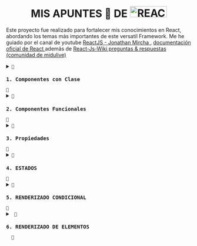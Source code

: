 <div class="container">
    <h1 align="center">MIS APUNTES 📝 DE <img src="https://media3.giphy.com/media/CuIm1Mi2xGhfa5vu2L/giphy.gif" title="REACT" alt="REACT" width="100" height="30" /></h1>
  </div>

  <p>Este proyecto fue realizado para fortalecer mis conocimientos en React, abordando los temas más importantes de este versatil Framework. Me he guiado por el canal de youtube  
  <a href="https://www.youtube.com/playlist?list=PLvq-jIkSeTUZ5XcUw8fJPTBKEHEKPMTKk" target="_blank" rel="noopener noreferrer"> ReactJS - Jonathan Mircha </a>,  
  <a href="https://es.react.dev/" target="_blank" rel="noopener noreferrer"> documentación oficial de React </a> además de <a href="https://www.reactjs.wiki/" target="_blank" rel="noopener noreferrer"> React-Js-Wiki preguntas & respuestas (comunidad de midulive) </a> </p>
  
  <details> <summary><code>🔻<h3>1. Componentes con Clase</h3>🔻</summary> En esta sección se encuentra un ejemplo de un componente implementado con una clase de JavaScript. Los componentes de clase son una forma antigua de crear componentes en React, y en este ejemplo se muestra el cómo se define y utiliza un componente de esta manera. </code> <br> </br>
  <ol>
    <li>Se importó la biblioteca <code>React</code> y se importaron las imágenes necesarias para su uso en el componente.</li>
    <li>Se definió una función llamada <code>ComponenteDos</code> que representa el componente funcional.</li>
    <li>El componente contiene elementos HTML y texto para proporcionar información sobre los componentes funcionales en React.</li>
    <li>Las imágenes se importaron y se asignaron a variables para su uso posterior en el componente.</li>
    <li>Las imágenes se insertaron en el componente utilizando la etiqueta <code>&lt;img&gt;</code> y se especificó la ruta de la imagen utilizando las variables correspondientes.</li>
    <li>Al final del código, se exportó el componente <code>ComponenteDos</code> utilizando la sintaxis <code>export default ComponenteDos</code>.</li>
  </ol>
</details>
  
  <details> <summary><code>🔻<h3>2. Componentes Funcionales </h3>🔻</summary> En esta sección se presenta un componente implementado como una función de React. Los componentes funcionales son la forma moderna de crear componentes en React y se utilizan ampliamente en el desarrollo actual. El ejemplo muestra cómo se define y utiliza.</code><br> </br>
  <ol>
    <li>Se importó la biblioteca <code>React</code>.</li>
    <li>Se definió un componente funcional llamado <code>Propiedades</code>.</li>
    <li>El componente recibe <code>props</code> como parámetro.</li>
    <li>El componente contiene elementos HTML y texto que utilizan las <code>props</code> para mostrar valores dinámicos.</li>
    <li>Las <code>props</code> se utilizan dentro de las etiquetas <code>{}</code> para insertar los valores dinámicos en el contenido del componente.</li>
    <li>Se utiliza la sintaxis <code>props.propiedad ? "✅" : "✖️"</code> para renderizar un emoji de "✅" o "✖️" dependiendo del valor booleano de la <code>props.boolean</code>.</li>
    <li>Se utilizan métodos de manipulación de arrays, como <code>.join(", ")</code> y <code>.map(props.function)</code>, para mostrar los valores de las <code>props.arr</code> de manera formateada.</li>
    <li>Se accede a los valores de un objeto utilizando la sintaxis <code>props.obj.nombre</code> y <code>props.obj.correo</code>.</li>
    <li>Se utiliza la <code>props.elemento</code> directamente en la escritura literal del elemento.</li>
    <li>Se utiliza la <code>props.componenteReact</code> para mostrar otro componente React dentro de <code>{}</code>.</li>
    <li>Se exporta el componente <code>Propiedades</code> utilizando la sintaxis <code>export default Propiedades</code>.</li>
    <li>Se definen valores predeterminados para las <code>props</code> utilizando <code>Propiedades.defaultProps</code>.</li>
  </ol>
</details>
    
  <details> <summary><code>🔻<h3>3. Propiedades</h3>🔻</summary> Aquí se muestra cómo pasar propiedades o datos a los componentes de React. El componente <code>Propiedades.js</code> demuestra diferentes tipos de propiedades que se pueden utilizar, como cadenas de texto, números, booleanos, arreglos y objetos. Además, se muestra cómo acceder a estas propiedades dentro del componente. </code> <br> </br>
  <ol>
    <li>Importación de la biblioteca <code>React</code>.</li>
    <li>Declaración de una función llamada <code>Propiedades</code> que representa el componente funcional.</li>
    <li>El componente utiliza las <code>props</code> para mostrar valores dinámicos en elementos HTML como <code>&lt;h2&gt;</code>, <code>&lt;p&gt;</code> y <code>&lt;bdo&gt;</code>.</li>
    <li>Se utiliza la sintaxis <code>{props.propiedad}</code> para acceder a los valores de las <code>props</code> y mostrarlos en el contenido del componente.</li>
    <li>Se define la propiedad <code>defaultProps</code> para establecer valores predeterminados para las <code>props</code> en caso de que no se proporcionen al componente.</li>
    <li>Se exporta el componente <code>Propiedades</code> utilizando la sintaxis <code>export default Propiedades</code>.</li>
  </ol>
</details>
  
<details> <summary> <code>🔻<h3>4. ESTADOS </h3>🔻</summary> En esta sección se explora el concepto de estados en React. El componente <code>Estado.js</code> muestra cómo se puede utilizar el estado en un componente de React para almacenar y manejar datos que pueden cambiar a lo largo del tiempo. También se demuestra cómo actualizar el estado y reflejar los cambios en la interfaz de usuario. </code> <br> </br>
  <ol>
    <li>Se importa la biblioteca React y el módulo Component desde React.</li>
    <li>Se define la clase "<code>Estado</code>" que extiende la clase "<code>Component</code>" de React.</li>
    <li>Se implementa el constructor de la clase donde se inicializa el estado con la propiedad "<code>contador</code>" y el valor de 0.</li>
    <li>Se define el método "<code>render</code>" que devuelve el contenido del componente utilizando JSX.</li>
    <li>Se muestra información sobre los estados en React, incluyendo su inmutabilidad, la necesidad de utilizar "<code>setState</code>" para modificarlos y su naturaleza asíncrona.</li>
    <li>Se menciona que para este módulo se utiliza un componente de clase, pero se indica que una forma menos "verbosa" de utilizar estados es mediante componentes funcionales y los hooks de React.</li>
    <li>Se muestra el valor del estado "<code>contador</code>" en un párrafo utilizando "<code>{this.state.contador}</code>".</li>
    <li>Se comenta el código que utiliza "<code>setInterval</code>" para incrementar el valor del contador cada segundo debido a que genera un error en este contexto de componente de clase.</li>
    <li>Se exporta el componente "<code>Estado</code>" para poder ser utilizado en otros archivos de la aplicación.</li>
  </ol>
</details> 
   
<details> <summary> <code>🔻<h3>5. RENDERIZADO CONDICIONAL</h3>🔻</summary> Esta sección muestra cómo renderizar componentes de forma condicional en React. El <code> conditional render </code> se refiere a la capacidad de mostrar o renderizar diferentes elementos o componentes en función de una condición determinada. </code> <br> </br>
  <ul>
    <li>Se importa la biblioteca React y se importan los componentes "<code>LoggIn</code>" y "<code>LogOut</code>".</li>
    <li>Se define el componente "<code>LoggIn</code>" que muestra un mensaje de inicio de sesión.</li>
    <li>Se define el componente "<code>LogOut</code>" que muestra un mensaje de cierre de sesión.</li>
    <li>Se exporta el componente "<code>RenderizadoCondicional</code>" que es una clase de React que extiende la clase "<code>Component</code>".</li>
    <li>En el constructor de la clase, se inicializa el estado con una propiedad llamada "<code>sesion</code>" con el valor inicial de "<code>true</code>".</li>
    <li>Se define el método "<code>handleChange</code>" que se ejecuta cuando se cambia el valor del input y actualiza el estado "<code>sesion</code>" según el valor ingresado.</li>
    <li>En el método "<code>render</code>", se utiliza una expresión ternaria para renderizar el componente "<code>LoggIn</code>" o "<code>LogOut</code>" dependiendo del valor del estado "<code>sesion</code>".</li>
    <li>Se muestra un input de texto donde se puede introducir "<code>true</code>" o "<code>false</code>" para cambiar el estado "<code>sesion</code>" y ver el renderizado condicional en acción.</li>
  </ul>
</details>

  <details> <summary> <code> 🔻<h3>6. RENDERIZADO DE ELEMENTOS  </h3>  🔻  </summary> proceso mediante el cual se representan y muestran en la interfaz de usuario los elementos o componentes de React. </code> <br> </br>
     <ul>
    <li>Se crea un archivo JSON llamado <code>Data.json</code> que contiene datos de pacientes de psicología. Este archivo simula una estructura de datos con información relevante sobre los pacientes, como nombre, diagnóstico, gravedad y tipo de intervención.</li>
    <li>Se importa el módulo <code>Data.json</code> en el archivo de código.</li>
    <li>Se define el componente funcional <code>ElementoLista</code> que recibe las propiedades y muestra los datos recibidos en elementos de presentación.</li>
    <li>Se define el componente de clase <code>RenderizadoElementos</code> que extiende la clase Component de React.</li>
    <li>Dentro del componente <code>RenderizadoElementos</code>, se implementa el método <code>render()</code> que devuelve el contenido JSX que será renderizado en la interfaz de usuario.</li>
    <li>Se utiliza el archivo JSON importado para acceder a la propiedad <code>ejemplos</code>, que contiene los datos simulados de los pacientes de psicología.</li>
    <li>Se utiliza el método <code>map</code> en la propiedad <code>ejemplos</code> del objeto importado para iterar sobre los elementos del arreglo.</li>
    <li>Dentro de cada iteración, se instancia el componente <code>ElementoLista</code>, pasándole las propiedades del elemento actual y una clave única utilizando la propiedad <code>key</code>. Esto permitirá renderizar múltiples elementos <code>ElementoLista</code> con los datos simulados de los pacientes.</li>
  </ul>

<h3>7. EVENTOS </h3>
<details>
  <summary>
    <code> 🔻¿Qué se hizo y cómo se hizo? 🔻</summary>Los eventos son acciones o interacciones que ocurren en los elementos de la interfaz de usuario, como hacer clic en un botón, escribir en un campo de texto o desplazarse por una lista. Los eventos en React son muy similares a los eventos en HTML y JavaScript, pero tienen algunas diferencias y características específicas de React. <br />
En React, los eventos son objetos que se pasan como parámetros a las funciones de controlador de eventos. Estos objetos contienen información sobre el evento que ocurrió, como el tipo de evento, el elemento objetivo y los datos relevantes asociados. Al definir funciones de controlador de eventos en los componentes de React, podemos responder a las acciones del usuario y actualizar el estado del componente o realizar otras operaciones. <br /> <br />
Algunos ejemplos de eventos en React incluyen: a) onClick, b) onChange, c) onSubmit, d) onMouseOver, o e) onKeyDown </code> <br /> <br />
<ol>
  <li>Se importa <code>React</code> y <code>Component</code> desde el paquete "react".</li>
  <li>Se define la clase de componente <code>EventosesES6</code> que hereda de <code>Component</code>.</li>
  <li>En el constructor de <code>EventosesES6</code>, se inicializa el estado del componente con un contador y un campo de texto vacío.</li>
  <li>Los métodos <code>sumar</code>, <code>restar</code> y <code>handleChange</code> se enlazan con el contexto <code>this</code> utilizando <code>bind</code>.</li>
  <li>En el método <code>render()</code>, se devuelve el JSX que se va a renderizar en el DOM.</li>
  <li>Se asignan eventos a los botones y al input utilizando los atributos <code>onClick</code> y <code>onChange</code>. Estos eventos están asociados a los métodos correspondientes: <code>restar</code>, <code>sumar</code> y <code>handleChange</code>.</li>
  <li>Los métodos <code>sumar</code>, <code>restar</code> y <code>handleChange</code> actualizan el estado del componente utilizando <code>setState</code>.</li>
  <li>Se define la clase de componente <code>EventosesES7</code> que también hereda de <code>Component</code>.</li>
  <li>En lugar de utilizar un constructor, se utiliza la sintaxis de inicialización de estado de clase para definir el estado del componente.</li>
  <li>Los métodos <code>multiplicar</code> y <code>dividir</code> se definen utilizando arrow functions. Estos métodos actualizan el estado del componente mediante <code>setState</code>.</li>
  <li>En el método <code>render()</code> de <code>EventosesES7</code>, se devuelve el JSX correspondiente.</li>
  <li>Se define el componente funcional <code>Boton</code>, que recibe <code>myOnClick</code> como una prop y muestra un botón.</li>
  <li>Se define la clase de componente <code>MasSobreEventos</code>.</li>
  <li>El método <code>handleClick</code> se define para mostrar un mensaje en la consola cuando se produce un evento.</li>
  <li>En el método <code>render()</code> de <code>MasSobreEventos</code>, se devuelve el JSX correspondiente.</li>
  <li>Se utiliza el evento <code>onClick</code> en un botón para llamar a <code>handleClick</code> con un mensaje como parámetro.</li>
  <li>También se utiliza el componente <code>Boton</code>, pasando <code>handleClick</code> como prop <code>myOnClick</code>.</li>
</ol>

<h3>8.</h3>
<details>
  <summary>
    <code> 🔻¿Qué se hizo y cómo se hizo? 🔻  </summary> 
     </code> <br> </br>    
---

<h3>9.</h3>
<details>
  <summary>
    <code> 🔻¿Qué se hizo y cómo se hizo? 🔻  </summary> 
     </code> <br> </br>    
---

<h3>10.</h3>
<details>
  <summary>
    <code> 🔻¿Qué se hizo y cómo se hizo? 🔻  </summary> 
     </code> <br> </br>    
---

<h3>11.</h3>
<details>
  <summary>
    <code> 🔻¿Qué se hizo y cómo se hizo? 🔻  </summary> 
     </code> <br> </br>    
---

<h3>12.</h3>
<details>
  <summary>
    <code> 🔻¿Qué se hizo y cómo se hizo? 🔻  </summary> 
     </code> <br> </br>    
---

<h3>13.</h3>
<details>
  <summary>
    <code> 🔻¿Qué se hizo y cómo se hizo? 🔻  </summary> 
     </code> <br> </br>    
---

<h3>14.</h3>
<details>
  <summary>
    <code> 🔻¿Qué se hizo y cómo se hizo? 🔻  </summary> 
     </code> <br> </br>    
---

<h3>15.</h3>
<details>
  <summary>
    <code> 🔻¿Qué se hizo y cómo se hizo? 🔻  </summary> 
     </code> <br> </br>    
---

<hr></hr>
   <div align="right">
<p align="right"> Made with &#128153; plenty of blue love that comes from 👉🏽 <img src="https://media3.giphy.com/media/fihL7vZxPq5kwB89mH/200.gif" title="REACT" alt="REACT" width="40" height="40"/>   </p> 
  <em><sup> <a href="https://github.com/devpsicoamgg/devpsicoamgg/blob/main/copyright">Copyright &#169 devpsicoamgg</a> </sup></em>
  <br>
  <em><a href="https://www.mozilla.org/en-US/about/manifesto/">Manifesto MDN</a></em>
</div>
</body>
